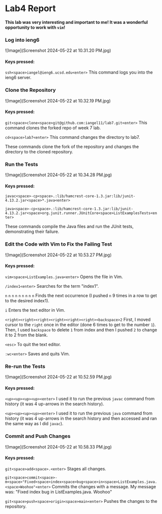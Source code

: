 # Lab4 Report

#### This lab was very interesting and important to me! It was a wonderful opportunity to work with `vim`!




### Log into ieng6

![Image](Screenshot 2024-05-22 at 10.31.20 PM.jpg)

#### Keys pressed:
  
  `ssh<space>iangel@ieng6.ucsd.edu<enter>` This command logs you into the ieng6 server.





### Clone the Repository

![Image](Screenshot 2024-05-22 at 10.32.19 PM.jpg)

#### Keys pressed:

  `git<space>clone<space>git@github.com:iangel11/lab7.git<enter>` This command clones the forked repo of week 7 lab.
  
  `cd<space>lab7<enter>` This command changes the directory to lab7.
  
  These commands clone the fork of the repository and changes the directory to the cloned repository.





### Run the Tests

![Image](Screenshot 2024-05-22 at 10.34.28 PM.jpg)

#### Keys pressed:

  `javac<space>-cp<space>.:lib/hamcrest-core-1.3.jar:lib/junit-4.13.2.jar<space>*.java<enter>`

  `java<space>-cp<space>.:lib/hamcrest-core-1.3.jar:lib/junit-4.13.2.jar<space>org.junit.runner.JUnitCore<space>ListExamplesTests<enter>`

  These commands compile the Java files and run the JUnit tests, demonstrating their failure.





### Edit the Code with Vim to Fix the Failing Test

![Image](Screenshot 2024-05-22 at 10.53.27 PM.jpg)

#### Keys pressed:

  `vim<space>ListExamples.java<enter>` Opens the file in Vim.

  `/index1<enter>` Searches for the term "index1".

  `n`
  `n`
  `n`
  `n`
  `n`
  `n`
  `n`
  `n`
  `n` Finds the next occurrence (I pushed `n` 9 times in a row to get to the desired index1).

  `i` Enters the text editor in Vim.

  `<right><right><right><right><right><right><backspace>2` 
   First, I moved cursor to the `right` once in the editor (done 6 times to get to the number `1`). Then, I used `backspace` to delete `1` from index and then I pushed `2` to change it to 2 from the blank.

  `<esc>` To quit the text editor.

  `:wc<enter>` Saves and quits Vim.





### Re-run the Tests

![Image](Screenshot 2024-05-22 at 10.52.59 PM.jpg)

#### Keys pressed:

  `<up><up><up><up><enter>` I used it to run the previous `javac` command from history (it was 4 up-arrows in the search history).
  
  `<up><up><up><up><enter>` I used it to run the previous `java` command from history (it was 4 up-arrows in the search history and then accessed and ran the same way as I did `javac`).





### Commit and Push Changes

![Image](Screenshot 2024-05-22 at 10.58.33 PM.jpg)

#### Keys pressed:

  `git<space>add<space>.<enter>` Stages all changes.
  
  `git<space>commit<space>-m<space>"Fixed<space>index<space>bug<space>in<space>ListExamples.java.<space>Woohoo"<enter>` Commits the changes with a message. My message was: "Fixed index bug in ListExamples.java. Woohoo"
  
  `git<space>push<space>origin<space>main<enter>` Pushes the changes to the repository.
